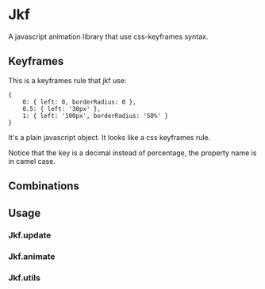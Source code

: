 # Jkf
A javascript animation library that use css-keyframes syntax.

## Keyframes
This is a keyframes rule that jkf use:

    {
        0: { left: 0, borderRadius: 0 },
        0.5: { left: '30px' },
        1: { left: '100px', borderRadius: '50%' }
    }

It's a plain javascript object. It looks like a css keyframes rule.

Notice that the key is a decimal instead of percentage, the property name is in camel case.

## Combinations

## Usage

### Jkf.update

### Jkf.animate

### Jkf.utils

